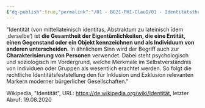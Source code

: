 ```yaml
---
{"dg-publish":true,"permalink":"/01 - BG21-PHI-ClauD/01 - Identitätstheorie/01 - Identität/"}
---
```


"Identität (von mittellateinisch identitas, Abstraktum zu lateinisch īdem ‚derselbe‘) ist **die Gesamtheit der Eigentümlichkeiten, die eine Entität, einen Gegenstand oder ein Objekt kennzeichnen und als Individuum von anderen unterscheiden.** In ähnlichem Sinn wird der Begriff auch zur **Charakterisierung von Personen** verwendet. Dabei steht psychologisch und soziologisch im Vordergrund, welche Merkmale im Selbstverständnis von Individuen oder Gruppen als wesentlich erachtet werden. So folgt die rechtliche Identitätsfeststellung den für Inklusion und Exklusion relevanten Markern moderner bürgerlicher Gesellschaften." 

Wikipedia, "Identität", URL: https://de.wikipedia.org/wiki/Identität, letzter Abruf: 19.08.2020
